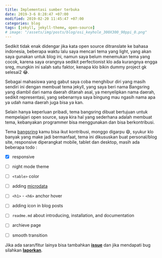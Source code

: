 ```yaml
---
title: Implementasi sumber terbuka 
date: 2019-3-6 8:28:47 +07:00
modified: 2019-02-20 11:45:47 +07:00
categories: blog
tags: [jekyll, jekyll-theme, open-source]
# image: "/assets/img/posts/blog/osi_keyhole_300X300_90ppi_0.png"
---
```


Sedikit tidak enak didengar jika kata open source ditranslate ke bahasa indonesia, beberapa waktu lalu saya mencari tema yang light, yang akan saya gunakan untuk blog ini, namun saya belum menemukan tema yang cocok, karena saya orangnya sedikit perfectionist klo ada kurangnya engga sreg, mungkin ini salah satu faktor, kenapa klo bikin dummy project gk selesai2 😂. 

Sebagai mahasiswa yang gabut saya coba menghibur diri yang masih sendiri ini dengan membuat tema jekyll, yang saya beri nama Bangsring yang diambil dari nama daerah ditanah asal, ya menyelipkan nama daerah, sedikit representasi, yang sebenarnya saya bingung mau ngasih nama apa ya udah nama daerah juga bisa ya kan.

Selain hanya keperluan pribadi, tema bangsring dibuat bertujuan untuk mempelajari open source, saya kira hal yang sederhana adalah membuat tema, kebanyakan programmer bisa menggunakan dan bisa berkontribusi.

Tema [bangsring](https://github.com/piharpi/bangsring 'jekyll open source and minimalist theme') kamu bisa ikut kontribusi, monggo digarpu 😄, syukur klo banyak yang make jadi bermanfaat, tema ini dikususkan buat personal/blog site, responsive diperangkat mobile, tablet dan desktop, masih ada beberapa todo :

- [x] responsive 
- [ ] night mode theme
- [ ] `<table>` color
- [ ] adding [microdata](https://schema.org/docs/gs.html) 
- [ ] `<h1>` - `<h6>` anchor hover
- [ ] adding icon in blog posts
- [ ] `readme.md` about introducing, installation, and documentation 
- [ ] archieve page  
- [ ] smooth transition  


Jika ada saran/fitur lainya bisa tambahkan **[issue](https://github.com/piharpi/me/issues/new?template=feature_request.md 'Feature request')** dan jika mendapati bug silahkan **[laporkan](https://github.com/piharpi/me/issues/new?template=bug_report.md)**.


